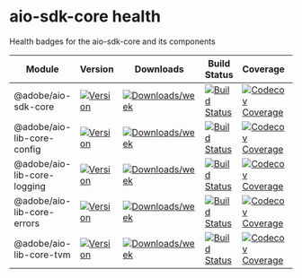 <!-- 
Copyright 2019 Adobe. All rights reserved.
This file is licensed to you under the Apache License, Version 2.0 (the "License");
you may not use this file except in compliance with the License. You may obtain a copy
of the License at http://www.apache.org/licenses/LICENSE-2.0
Unless required by applicable law or agreed to in writing, software distributed under
the License is distributed on an "AS IS" BASIS, WITHOUT WARRANTIES OR REPRESENTATIONS
OF ANY KIND, either express or implied. See the License for the specific language
governing permissions and limitations under the License.
-->

<!--
Copyright Adobe. All rights reserved.
This file is licensed to you under the Apache License, Version 2.0 (the "License");
you may not use this file except in compliance with the License. You may obtain a copy
of the License at http://www.apache.org/licenses/LICENSE-2.0

Unless required by applicable law or agreed to in writing, software distributed under
the License is distributed on an "AS IS" BASIS, WITHOUT WARRANTIES OR REPRESENTATIONS
OF ANY KIND, either express or implied. See the License for the specific language
governing permissions and limitations under the License.
-->

<!--
DON'T GENERATE MANUALLY!
1. Modify the health.xslx file
2. Select the cells in Excel or Google Sheets
3. Paste here: https://thisdavej.com/copy-table-in-excel-and-paste-as-a-markdown-table/
-->

# aio-sdk-core health
Health badges for the aio-sdk-core and its components

| Module                      | Version                                                                                                                           | Downloads                                                                                                                                 | Build Status                                                                                                                             | Coverage                                                                                                                                                                   | Issues                                                                                                                                        | Pull Requests                                                                                                                                          |
|-----------------------------|-----------------------------------------------------------------------------------------------------------------------------------|-------------------------------------------------------------------------------------------------------------------------------------------|------------------------------------------------------------------------------------------------------------------------------------------|----------------------------------------------------------------------------------------------------------------------------------------------------------------------------|-----------------------------------------------------------------------------------------------------------------------------------------------|--------------------------------------------------------------------------------------------------------------------------------------------------------|
| @adobe/aio-sdk-core         | [![Version](https://img.shields.io/npm/v/@adobe/aio-sdk-core.svg)](https://npmjs.org/package/@adobe/aio-sdk-core)                 | [![Downloads/week](https://img.shields.io/npm/dw/@adobe/aio-sdk-core.svg)](https://npmjs.org/package/@adobe/aio-sdk-core)                 | [![Build Status](https://travis-ci.com/adobe/aio-sdk-core.svg?branch=master)](https://travis-ci.com/adobe/aio-sdk-core)                  | [![Codecov Coverage](https://img.shields.io/codecov/c/github/adobe/aio-sdk-core/master.svg?style=flat-square)](https://codecov.io/gh/adobe/aio-sdk-core/)                  | [![Github Issues](https://img.shields.io/github/issues/adobe/aio-sdk-core.svg)](https://github.com/adobe/aio-sdk-core/issues)                 | [![Github Pull Requests](https://img.shields.io/github/issues-pr/adobe/aio-sdk-core.svg)](https://github.com/adobe/aio-sdk-core/pulls)                 |
| @adobe/aio-lib-core-config  | [![Version](https://img.shields.io/npm/v/@adobe/aio-lib-core-config.svg)](https://npmjs.org/package/@adobe/aio-lib-core-config)   | [![Downloads/week](https://img.shields.io/npm/dw/@adobe/aio-lib-core-config.svg)](https://npmjs.org/package/@adobe/aio-lib-core-config)   | [![Build Status](https://travis-ci.com/adobe/aio-lib-core-config.svg?branch=master)](https://travis-ci.com/adobe/aio-lib-core-config)    | [![Codecov Coverage](https://img.shields.io/codecov/c/github/adobe/aio-lib-core-config/master.svg?style=flat-square)](https://codecov.io/gh/adobe/aio-lib-core-config/)    | [![Github Issues](https://img.shields.io/github/issues/adobe/aio-lib-core-config.svg)](https://github.com/adobe/aio-lib-core-config/issues)   | [![Github Pull Requests](https://img.shields.io/github/issues-pr/adobe/aio-lib-core-config.svg)](https://github.com/adobe/aio-lib-core-config/pulls)   |
| @adobe/aio-lib-core-logging | [![Version](https://img.shields.io/npm/v/@adobe/aio-lib-core-logging.svg)](https://npmjs.org/package/@adobe/aio-lib-core-logging) | [![Downloads/week](https://img.shields.io/npm/dw/@adobe/aio-lib-core-logging.svg)](https://npmjs.org/package/@adobe/aio-lib-core-logging) | [![Build Status](https://travis-ci.com/adobe/aio-lib-core-logging.svg?branch=master)](https://travis-ci.com/adobe/aio-lib-core-logging)  | [![Codecov Coverage](https://img.shields.io/codecov/c/github/adobe/aio-lib-core-logging/master.svg?style=flat-square)](https://codecov.io/gh/adobe/aio-lib-core-logging/)  | [![Github Issues](https://img.shields.io/github/issues/adobe/aio-lib-core-logging.svg)](https://github.com/adobe/aio-lib-core-logging/issues) | [![Github Pull Requests](https://img.shields.io/github/issues-pr/adobe/aio-lib-core-logging.svg)](https://github.com/adobe/aio-lib-core-logging/pulls) |
| @adobe/aio-lib-core-errors  | [![Version](https://img.shields.io/npm/v/@adobe/aio-lib-core-errors.svg)](https://npmjs.org/package/@adobe/aio-lib-core-errors)   | [![Downloads/week](https://img.shields.io/npm/dw/@adobe/aio-lib-core-errors.svg)](https://npmjs.org/package/@adobe/aio-lib-core-errors)   | [![Build Status](https://travis-ci.com/adobe/aio-lib-core-errors.svg?branch=master)](https://travis-ci.com/adobe/aio-lib-core-errors)    | [![Codecov Coverage](https://img.shields.io/codecov/c/github/adobe/aio-lib-core-errors/master.svg?style=flat-square)](https://codecov.io/gh/adobe/aio-lib-core-errors/)    | [![Github Issues](https://img.shields.io/github/issues/adobe/aio-lib-core-errors.svg)](https://github.com/adobe/aio-lib-core-errors/issues)   | [![Github Pull Requests](https://img.shields.io/github/issues-pr/adobe/aio-lib-core-errors.svg)](https://github.com/adobe/aio-lib-core-errors/pulls)   |
| @adobe/aio-lib-core-tvm     | [![Version](https://img.shields.io/npm/v/@adobe/aio-lib-core-tvm.svg)](https://npmjs.org/package/@adobe/aio-lib-core-tvm)         | [![Downloads/week](https://img.shields.io/npm/dw/@adobe/aio-lib-core-tvm.svg)](https://npmjs.org/package/@adobe/aio-lib-core-tvm)         | [![Build Status](https://travis-ci.com/adobe/aio-lib-core-tvm.svg?branch=master)](https://travis-ci.com/adobe/aio-lib-core-tvm)          | [![Codecov Coverage](https://img.shields.io/codecov/c/github/adobe/aio-lib-core-tvm/master.svg?style=flat-square)](https://codecov.io/gh/adobe/aio-lib-core-tvm/)          | [![Github Issues](https://img.shields.io/github/issues/adobe/aio-lib-core-tvm.svg)](https://github.com/adobe/aio-lib-core-tvm/issues)         | [![Github Pull Requests](https://img.shields.io/github/issues-pr/adobe/aio-lib-core-tvm.svg)](https://github.com/adobe/aio-lib-core-tvm/pulls)         |